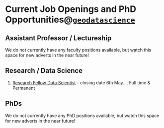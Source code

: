 # Current Job Openings and PhD Opportunities@[`geodatascience`](https://www.liverpool.ac.uk/geographic-data-science/)

## Assistant Professor / Lectureship 

We do not currently have any faculty positions available, but watch this space for new adverts in the near future!

## Research / Data Science

1. [Research Fellow Data Scientist](https://my.corehr.com/pls/ulivrecruit/erq_jobspec_version_4.display_form?p_company=1&p_internal_external=E&p_display_in_irish=N&p_process_type=&p_applicant_no=&p_form_profile_detail=&p_display_apply_ind=Y&p_refresh_search=Y&p_recruitment_id=038626)  - closing date 6th May.... Full time & Permanent 

## PhDs

We do not currently have any PhD positions available, but watch this space for new adverts in the near future!
